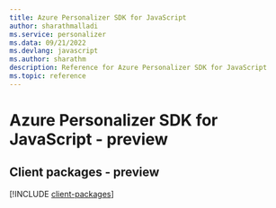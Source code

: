 ```yaml
---
title: Azure Personalizer SDK for JavaScript
author: sharathmalladi
ms.service: personalizer
ms.data: 09/21/2022
ms.devlang: javascript
ms.author: sharathm
description: Reference for Azure Personalizer SDK for JavaScript
ms.topic: reference
---
```

# Azure Personalizer SDK for JavaScript - preview

## Client packages - preview
[!INCLUDE [client-packages](personalizer-client-index.md)]